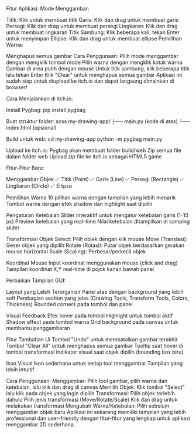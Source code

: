 Fitur Aplikasi: Mode Menggambar:

Titik: Klik untuk membuat titik Garis: Klik dan drag untuk membuat garis Persegi: Klik dan drag untuk membuat persegi Lingkaran: Klik dan drag untuk membuat lingkaran Titik Sambung: Klik beberapa kali, tekan Enter untuk menyimpan Ellipse: Klik dan drag untuk membuat ellipse Pemilihan Warna:

Menghapus semua gambar Cara Penggunaan: Pilih mode menggambar dengan mengklik tombol mode Pilih warna dengan mengklik kotak warna Gambar di area putih dengan mouse Untuk titik sambung, klik beberapa titik lalu tekan Enter Klik "Clear" untuk menghapus semua gambar Aplikasi ini sudah siap untuk diupload ke itch.io dan dapat langsung dimainkan di browser!

Cara Menjalankan di itch.io:

Install Pygbag: pip install pygbag

Buat struktur folder: scss my-drawing-app/ ├── main.py (kode di atas) └── index.html (opsional)

Build untuk web: cd my-drawing-app python -m pygbag main.py

Upload ke itch.io: Pygbag akan membuat folder build/web Zip semua file dalam folder web Upload zip file ke itch.io sebagai HTML5 game

Fitur-Fitur Baru:

Menggambar Objek ✅ Titik (Point) ✅ Garis (Line) ✅ Persegi (Rectangle) ✅ Lingkaran (Circle) ✅ Ellipse

Pemilihan Warna 10 pilihan warna dengan tampilan yang lebih menarik Tombol warna dengan efek shadow dan highlight saat dipilih

Pengaturan Ketebalan Slider interaktif untuk mengatur ketebalan garis (1-10 px) Preview ketebalan yang real-time Nilai ketebalan ditampilkan di samping slider

Transformasi Objek Select: Pilih objek dengan klik mouse Move (Translasi): Geser objek yang dipilih Rotate (Rotasi): Putar objek berdasarkan gerakan mouse horizontal Scale (Scaling): Perbesar/perkecil objek

Koordinat Mouse Input koordinat menggunakan mouse (click and drag) Tampilan koordinat X,Y real-time di pojok kanan bawah panel

Perbaikan Tampilan GUI:

Layout yang Lebih Terorganisir Panel atas dengan background yang lebih soft Pembagian section yang jelas (Drawing Tools, Transform Tools, Colors, Thickness) Rounded corners pada tombol dan panel

Visual Feedback Efek hover pada tombol Highlight untuk tombol aktif Shadow effect pada tombol warna Grid background pada canvas untuk membantu penggambaran

Fitur Tambahan UI Tombol "Undo" untuk membatalkan gambar terakhir Tombol "Clear All" untuk menghapus semua gambar Tooltip saat hover di tombol transformasi Indikator visual saat objek dipilih (bounding box biru)

Ikon Visual Ikon sederhana untuk setiap tool menggambar Tampilan yang lebih intuitif

Cara Penggunaan: Menggambar: Pilih tool gambar, pilih warna dan ketebalan, lalu klik dan drag di canvas Memilih Objek: Klik tombol "Select" lalu klik pada objek yang ingin dipilih Transformasi: Pilih objek terlebih dahulu Pilih jenis transformasi (Move/Rotate/Scale) Klik dan drag untuk melakukan transformasi Mengubah Warna/Ketebalan: Pilih sebelum menggambar objek baru Aplikasi ini sekarang memiliki tampilan yang lebih professional dan user-friendly dengan fitur-fitur yang lengkap untuk aplikasi menggambar 2D sederhana.